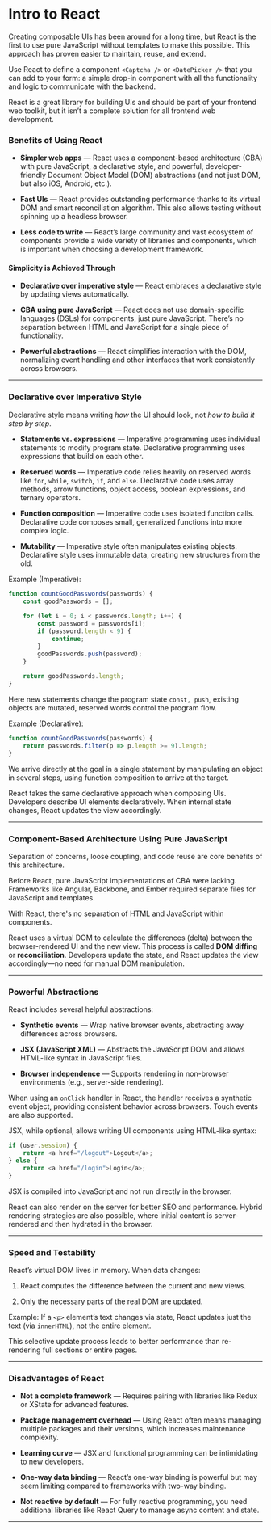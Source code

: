 # Intro to React

Creating composable UIs has been around for a long time, but React is the first to use pure JavaScript without templates to make this possible. This approach has proven easier to maintain, reuse, and extend.

Use React to define a component `<Captcha />` or `<DatePicker />` that you can add to your form: a simple drop-in component with all the functionality and logic to communicate with the backend.

React is a great library for building UIs and should be part of your frontend web toolkit, but it isn’t a complete solution for all frontend web development.

### Benefits of Using React

- **Simpler web apps** — React uses a component-based architecture (CBA) with pure JavaScript, a declarative style, and powerful, developer-friendly Document Object Model (DOM) abstractions (and not just DOM, but also iOS, Android, etc.).
    
- **Fast UIs** — React provides outstanding performance thanks to its virtual DOM and smart reconciliation algorithm. This also allows testing without spinning up a headless browser.
    
- **Less code to write** — React’s large community and vast ecosystem of components provide a wide variety of libraries and components, which is important when choosing a development framework.
    

#### Simplicity is Achieved Through

- **Declarative over imperative style** — React embraces a declarative style by updating views automatically.
    
- **CBA using pure JavaScript** — React does not use domain-specific languages (DSLs) for components, just pure JavaScript. There’s no separation between HTML and JavaScript for a single piece of functionality.
    
- **Powerful abstractions** — React simplifies interaction with the DOM, normalizing event handling and other interfaces that work consistently across browsers.
    

---

### Declarative over Imperative Style

Declarative style means writing _how_ the UI should look, not _how to build it step by step_.

- **Statements vs. expressions** — Imperative programming uses individual statements to modify program state. Declarative programming uses expressions that build on each other.
    
- **Reserved words** — Imperative code relies heavily on reserved words like `for`, `while`, `switch`, `if`, and `else`. Declarative code uses array methods, arrow functions, object access, boolean expressions, and ternary operators.
    
- **Function composition** — Imperative code uses isolated function calls. Declarative code composes small, generalized functions into more complex logic.
    
- **Mutability** — Imperative style often manipulates existing objects. Declarative style uses immutable data, creating new structures from the old.
    

Example (Imperative):

```js
function countGoodPasswords(passwords) {
	const goodPasswords = [];
	
	for (let i = 0; i < passwords.length; i++) {
		const password = passwords[i];
		if (password.length < 9) {
			continue;
		}
		goodPasswords.push(password);
	}
	
	return goodPasswords.length;
}
```
Here new statements change the program state `const, push`, existing objects are mutated, reserved words control the program flow.

Example (Declarative):

```js
function countGoodPasswords(passwords) {
	return passwords.filter(p => p.length >= 9).length;
}
```
We arrive directly at the goal in a single statement by manipulating an object in several steps, using function composition to arrive at the target.

React takes the same declarative approach when composing UIs. Developers describe UI elements declaratively. When internal state changes, React updates the view accordingly.

---

### Component-Based Architecture Using Pure JavaScript

Separation of concerns, loose coupling, and code reuse are core benefits of this architecture.

Before React, pure JavaScript implementations of CBA were lacking. Frameworks like Angular, Backbone, and Ember required separate files for JavaScript and templates.

With React, there's no separation of HTML and JavaScript within components.

React uses a virtual DOM to calculate the differences (delta) between the browser-rendered UI and the new view. This process is called **DOM diffing** or **reconciliation**. Developers update the state, and React updates the view accordingly—no need for manual DOM manipulation.

---

### Powerful Abstractions

React includes several helpful abstractions:

- **Synthetic events** — Wrap native browser events, abstracting away differences across browsers.
    
- **JSX (JavaScript XML)** — Abstracts the JavaScript DOM and allows HTML-like syntax in JavaScript files.
    
- **Browser independence** — Supports rendering in non-browser environments (e.g., server-side rendering).
    

When using an `onClick` handler in React, the handler receives a synthetic event object, providing consistent behavior across browsers. Touch events are also supported.

JSX, while optional, allows writing UI components using HTML-like syntax:

```js
if (user.session) {
	return <a href="/logout">Logout</a>;
} else {
	return <a href="/login">Login</a>;
}
```

JSX is compiled into JavaScript and not run directly in the browser.

React can also render on the server for better SEO and performance. Hybrid rendering strategies are also possible, where initial content is server-rendered and then hydrated in the browser.

---

### Speed and Testability

React’s virtual DOM lives in memory. When data changes:

1. React computes the difference between the current and new views.
    
2. Only the necessary parts of the real DOM are updated.
    

Example: If a `<p>` element’s text changes via state, React updates just the text (via `innerHTML`), not the entire element.

This selective update process leads to better performance than re-rendering full sections or entire pages.

---

### Disadvantages of React

- **Not a complete framework** — Requires pairing with libraries like Redux or XState for advanced features.
    
- **Package management overhead** — Using React often means managing multiple packages and their versions, which increases maintenance complexity.
    
- **Learning curve** — JSX and functional programming can be intimidating to new developers.
    
- **One-way data binding** — React’s one-way binding is powerful but may seem limiting compared to frameworks with two-way binding.
    
- **Not reactive by default** — For fully reactive programming, you need additional libraries like React Query to manage async content and state.
    

---

